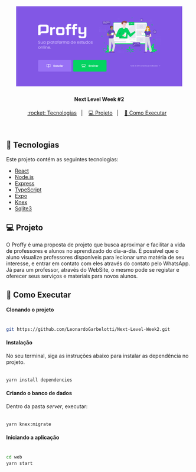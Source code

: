 <h1 align="center">
    <img alt="Página Inicial" src="./landingpage.png" width="450px" />
</h1>

<h4 align="center">
  Next Level Week #2
</h4>

<p align="center">
  <a href="#rocket-tecnologias"> :rocket: Tecnologias</a>&nbsp;&nbsp;&nbsp;|&nbsp;&nbsp;&nbsp;
  <a href="#-projeto">💻 Projeto</a>&nbsp;&nbsp;&nbsp;|&nbsp;&nbsp;&nbsp;
  <a href="#-como-executar">🔖 Como Executar</a>&nbsp;&nbsp;&nbsp;
</p>

<br>

## :rocket: Tecnologias

Este projeto contém as seguintes tecnologias:

- [React](https://reactjs.org)
- [Node.js](https://nodejs.org/en/)
- [Express](https://expressjs.com/pt-br/)
- [TypeScript](https://www.typescriptlang.org/)
- [Expo](https://expo.io/)
- [Knex](http://knexjs.org/)
- [Sqlite3](https://www.sqlite.org/index.html)

## 💻 Projeto

O Proffy é uma proposta de projeto que busca aproximar e facilitar a vida de professores e alunos no aprendizado do dia-a-dia. É possível que o aluno visualize professores disponíveis para lecionar uma matéria de seu interesse, e entrar em contato com eles através do contato pelo WhatsApp. Já para um professor, através do WebSite, o mesmo pode se registar e oferecer seus serviços e materiais para novos alunos.

## 🔖 Como Executar

#### Clonando o projeto
```sh

git https://github.com/LeonardoGarbelotti/Next-Level-Week2.git

```
#### Instalação
No seu terminal, siga as instruções abaixo para instalar as dependência no projeto.
```sh

yarn install dependencies

```

#### Criando o banco de dados
Dentro da pasta *server*, executar: 
```sh

yarn knex:migrate

```
#### Iniciando a aplicação
```sh

cd web
yarn start

```
